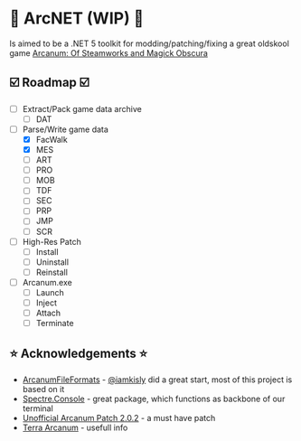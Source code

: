 # 🚧 ArcNET (WIP) 🚧
Is aimed to be a .NET 5 toolkit for modding/patching/fixing a great oldskool game 
[Arcanum: Of Steamworks and Magick Obscura](https://en.wikipedia.org/wiki/Arcanum:_Of_Steamworks_and_Magick_Obscuramark)

## ☑️ Roadmap ☑️
- [ ] Extract/Pack game data archive
  - [ ] DAT
- [ ] Parse/Write game data
  - [x] FacWalk
  - [x] MES
  - [ ] ART
  - [ ] PRO
  - [ ] MOB
  - [ ] TDF    
  - [ ] SEC
  - [ ] PRP
  - [ ] JMP
  - [ ] SCR
- [ ] High-Res Patch
  - [ ] Install
  - [ ] Uninstall
  - [ ] Reinstall
- [ ] Arcanum.exe
  - [ ] Launch
  - [ ] Inject
  - [ ] Attach
  - [ ] Terminate

## ⭐️ Acknowledgements ⭐️
* [ArcanumFileFormats](https://github.com/iamkisly/ArcanumFileFormats) - [@iamkisly](https://github.com/iamkisly) did a great start, most of this project is based on it
* [Spectre.Console](https://github.com/spectresystems/spectre.console) - great package, which functions as backbone of our terminal
* [Unofficial Arcanum Patch 2.0.2](https://terra-arcanum.com/drog/uap.html) - a must have patch
* [Terra Arcanum](https://terra-arcanum.com/) - usefull info
